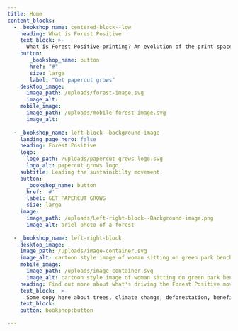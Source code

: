 ```yaml
---
title: Home
content_blocks:
  - _bookshop_name: centered-block--low
    heading: What is Forest Positive
    text_block: >-
      What is Forest Positive printing? An evolution of the print space, putting but back more trees than get pulped into printer paper. Doing what’s right for the environment.
    button: 
       _bookshop_name: button
       href: "#"
       size: large
       label: "Get papercut grows"
    desktop_image: 
      image_path: /uploads/forest-image.svg
      image_alt: 
    mobile_image:
      image_path: /uploads/mobile-forest-image.svg
      image_alt: 
  
  - _bookshop_name: left-block--background-image
    landing_page_hero: false
    heading: Forest Positive
    logo:
      logo_path: /uploads/papercut-grows-logo.svg
      logo_alt: papercut grows logo
    subtitle: Leading the sustainibilty movement.
    button:
      _bookshop_name: button
      href: '#'
      label: GET PAPERCUT GROWS
      size: large
    image:
      image_path: /uploads/Left-right-block--Background-image.png
      image_alt: ariel photo of a forest
  
  - _bookshop_name: left-right-block
    desktop_image: 
    image_path: /uploads/image-container.svg
    image_alt: cartoon style image of woman sitting on green park bench with a black and grey dog
    mobile_image: 
      image_path: /uploads/image-container.svg
      image_alt: cartoon style image of woman sitting on green park bench with a black and grey dog
    heading: Find out more about what's driving the Forest Positive movement
    text_block:  >-
      Some copy here about trees, climate change, deforestation, benefits of planting and/or similar. It shouldn’t be too long, as we expect this section to not be more than this amount of lines. But there’s room for a bit more. Maybe another line.
    text_block: 
    button: bookshop:button

---
```



